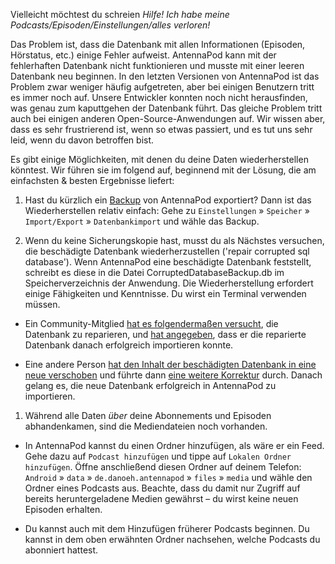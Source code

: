 Vielleicht möchtest du schreien *Hilfe! Ich habe meine Podcasts/Episoden/Einstellungen/alles verloren!*

Das Problem ist, dass die Datenbank mit allen Informationen (Episoden, Hörstatus, etc.) einige Fehler aufweist. AntennaPod kann mit der fehlerhaften Datenbank nicht funktionieren und musste mit einer leeren Datenbank neu beginnen. In den letzten Versionen von AntennaPod ist das Problem zwar weniger häufig aufgetreten, aber bei einigen Benutzern tritt es immer noch auf. Unsere Entwickler konnten noch nicht herausfinden, was genau zum kaputtgehen der Datenbank führt. Das gleiche Problem tritt auch bei einigen anderen Open-Source-Anwendungen auf. Wir wissen aber, dass es sehr frustrierend ist, wenn so etwas passiert, und es tut uns sehr leid, wenn du davon betroffen bist.

Es gibt einige Möglichkeiten, mit denen du deine Daten wiederherstellen könntest. Wir führen sie im folgend auf, beginnend mit der Lösung, die am einfachsten & besten Ergebnisse liefert:

1. Hast du kürzlich ein [Backup](/documentation/general/backup) von AntennaPod exportiert? Dann ist das Wiederherstellen relativ einfach: Gehe zu `Einstellungen` » `Speicher` » `Import/Export` » `Datenbankimport` und wähle das Backup.

1. Wenn du keine Sicherungskopie hast, musst du als Nächstes versuchen, die beschädigte Datenbank wiederherzustellen ('repair corrupted sql database'). Wenn AntennaPod eine beschädigte Datenbank feststellt, schreibt es diese in die Datei CorruptedDatabaseBackup.db im Speicherverzeichnis der Anwendung. Die Wiederherstellung erfordert einige Fähigkeiten und Kenntnisse. Du wirst ein Terminal verwenden müssen.


* Ein Community-Mitglied [hat es folgendermaßen versucht](https://github.com/AntennaPod/AntennaPod/issues/2463#issuecomment-384088306), die Datenbank zu reparieren, und [hat angegeben](https://github.com/AntennaPod/AntennaPod/issues/2463#issuecomment-404624614), dass er die reparierte Datenbank danach erfolgreich importieren konnte.

* Eine andere Person [hat den Inhalt der beschädigten Datenbank in eine neue verschoben](https://github.com/AntennaPod/AntennaPod/issues/2463#issuecomment-385341068) und führte dann [eine weitere Korrektur](https://github.com/AntennaPod/AntennaPod/issues/2463#issuecomment-385354995) durch. Danach gelang es, die neue Datenbank erfolgreich in AntennaPod zu importieren.

1. Während alle Daten *über* deine Abonnements und Episoden abhandenkamen, sind die Mediendateien noch vorhanden.


* In AntennaPod kannst du einen Ordner hinzufügen, als wäre er ein Feed. Gehe dazu auf `Podcast hinzufügen` und tippe auf `Lokalen Ordner hinzufügen`. Öffne anschließend diesen Ordner auf deinem Telefon: `Android` » `data` » `de.danoeh.antennapod` » `files` » `media` und wähle den Ordner eines Podcasts aus. Beachte, dass du damit nur Zugriff auf bereits heruntergeladene Medien gewährst – du wirst keine neuen Episoden erhalten.

* Du kannst auch mit dem Hinzufügen früherer Podcasts beginnen. Du kannst in dem oben erwähnten Ordner nachsehen, welche Podcasts du abonniert hattest.
